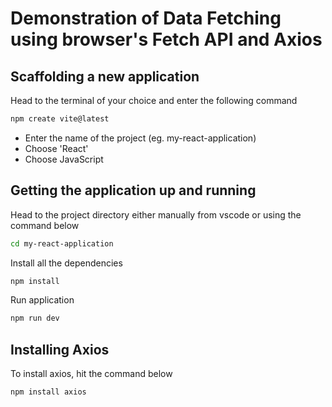 # Demonstration of Data Fetching using browser's Fetch API and Axios

## Scaffolding a new application

Head to the terminal of your choice and enter the following command

```bash
npm create vite@latest
```

- Enter the name of the project (eg. my-react-application)
- Choose 'React'
- Choose JavaScript

## Getting the application up and running

Head to the project directory either manually from vscode or using the command below

```bash
cd my-react-application
```

Install all the dependencies

```bash
npm install
```

Run application

```bash
npm run dev
```

## Installing Axios

To install axios, hit the command below

```bash
npm install axios
```